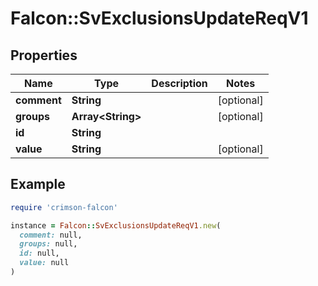 # Falcon::SvExclusionsUpdateReqV1

## Properties

| Name | Type | Description | Notes |
| ---- | ---- | ----------- | ----- |
| **comment** | **String** |  | [optional] |
| **groups** | **Array&lt;String&gt;** |  | [optional] |
| **id** | **String** |  |  |
| **value** | **String** |  | [optional] |

## Example

```ruby
require 'crimson-falcon'

instance = Falcon::SvExclusionsUpdateReqV1.new(
  comment: null,
  groups: null,
  id: null,
  value: null
)
```

